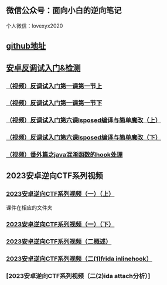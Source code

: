 ## 微信公众号：面向小白的逆向笔记
个人微信：lovexyx2020

## [github地址](https://github.com/xyxdaily/lessons)

## [安卓反调试入门&检测](https://mp.weixin.qq.com/s/qWyAhZbakUPH0Ys_SbLR4w)

### [（视频）反调试入门第一课第一节上](https://mp.weixin.qq.com/s/s2Emtv29pFcHf9qTF6Zxgw)
### [（视频）反调试入门第一课第一节下](https://mp.weixin.qq.com/s/b97lYo-qQs8S4OC5DlcnYQ)
### [（视频）反调试入门第六课lsposed编译与简单魔改（上）](https://mp.weixin.qq.com/s/e5OX9ieECzEIswTokzR3lw)
### [（视频）反调试入门第六课lsposed编译与简单魔改（下）](https://mp.weixin.qq.com/s/TrjHPhQIniCVBVCCBRZp2Q)

### [（视频）番外篇之java混淆函数的hook处理](https://mp.weixin.qq.com/s/OjKT0VOEMIbfNNYo99hmmw)

## 2023安卓逆向CTF系列视频
### [2023安卓逆向CTF系列视频（一）（上）](https://www.bilibili.com/video/BV1zK411r79R/)
课件在相应的文件夹

### [2023安卓逆向CTF系列视频（一）（下）](https://www.bilibili.com/video/BV1nv4y1C7AP/)

### [2023安卓逆向CTF系列视频（二概述）](https://www.bilibili.com/video/BV1rx4y1u7sN/)

### [2023安卓逆向CTF系列视频（二(1)frida inlinehook）](https://www.bilibili.com/video/BV1QY411Q7u2/?vd_source=bfef8a2e393607dd728fd7daaea005cf)

### [2023安卓逆向CTF系列视频（二(2)ida attach分析）]
